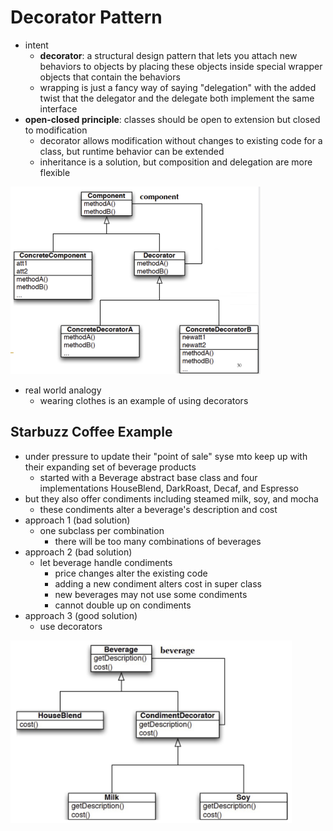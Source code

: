 # Decorator Pattern
- intent
	- **decorator**: a structural design pattern that lets you attach new behaviors to objects by placing these objects inside special wrapper objects that contain the behaviors
	- wrapping is just a fancy way of saying "delegation" with the added twist that the delegator and the delegate both implement the same interface
- **open-closed principle**: classes should be open to extension but closed to modification
	- decorator allows modification without changes to existing code for a class, but runtime behavior can be extended
	- inheritance is a solution, but composition and delegation are more flexible

<img src="img/l23-decorator-pattern-structure.png" alt="decorator-pattern-structure" width="400">

- real world analogy
	- wearing clothes is an example of using decorators

## Starbuzz Coffee Example
- under pressure to update their "point of sale" syse mto keep up with their expanding set of beverage products
	- started with a Beverage abstract base class and four implementations HouseBlend, DarkRoast, Decaf, and Espresso
- but they also offer condiments including steamed milk, soy, and mocha
	- these condiments alter a beverage's description and cost
- approach 1 (bad solution)
	- one subclass per combination
		- there will be too many combinations of beverages
- approach 2 (bad solution)
	- let beverage handle condiments
		- price changes alter the existing code
		- adding a new condiment alters cost in super class
		- new beverages may not use some condiments
		- cannot double up on condiments
- approach 3 (good solution)
	- use decorators

<img src="img/l23-starbuzz-coffee-decorator-ex.png" alt="starbuzz-coffee-decorator-ex" width="450">
